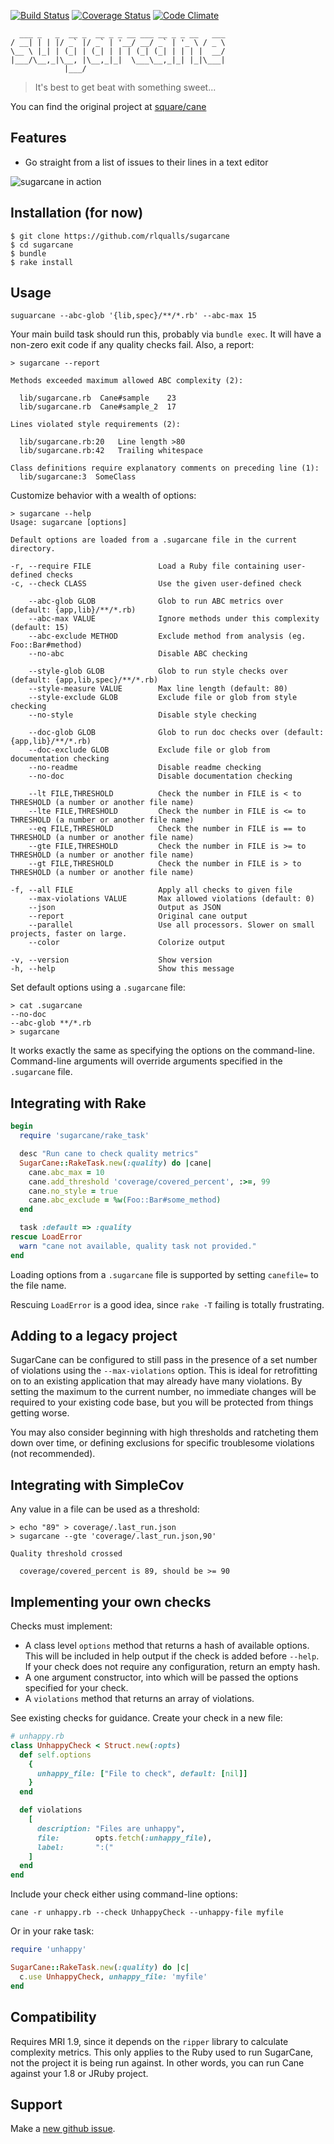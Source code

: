 [![Build Status](https://travis-ci.org/rlqualls/sugarcane.png?branch=master)](https://travis-ci.org/rlqualls/sugarcane)
[![Coverage Status](https://coveralls.io/repos/rlqualls/sugarcane/badge.png)](https://coveralls.io/r/rlqualls/sugarcane)
[![Code Climate](https://codeclimate.com/github/rlqualls/sugarcane.png)](https://codeclimate.com/github/rlqualls/sugarcane)

      ___ _   _  __ _  __ _ _ __ ___ __ _ _ __   ___ 
    / __| | | |/ _` |/ _` | '__/ __/ _` | '_ \ / _ \
    \__ \ |_| | (_| | (_| | | | (_| (_| | | | |  __/
    |___/\__,_|\__, |\__,_|_|  \___\__,_|_| |_|\___|
                |___/                                

> It's best to get beat with something sweet...

You can find the original project at [square/cane](https://github.com/square/cane)

## Features

  - Go straight from a list of issues to their lines in a text editor

![sugarcane in action](http://i.imgur.com/ah6NZng.png)

## Installation (for now)

    $ git clone https://github.com/rlqualls/sugarcane
    $ cd sugarcane
    $ bundle
    $ rake install

## Usage

    suguarcane --abc-glob '{lib,spec}/**/*.rb' --abc-max 15

Your main build task should run this, probably via `bundle exec`. It will have
a non-zero exit code if any quality checks fail. Also, a report:

    > sugarcane --report

    Methods exceeded maximum allowed ABC complexity (2):

      lib/sugarcane.rb  Cane#sample    23
      lib/sugarcane.rb  Cane#sample_2  17

    Lines violated style requirements (2):

      lib/sugarcane.rb:20   Line length >80
      lib/sugarcane.rb:42   Trailing whitespace

    Class definitions require explanatory comments on preceding line (1):
      lib/sugarcane:3  SomeClass

Customize behavior with a wealth of options:

    > sugarcane --help
    Usage: sugarcane [options]

    Default options are loaded from a .sugarcane file in the current directory.

    -r, --require FILE               Load a Ruby file containing user-defined checks
    -c, --check CLASS                Use the given user-defined check

        --abc-glob GLOB              Glob to run ABC metrics over (default: {app,lib}/**/*.rb)
        --abc-max VALUE              Ignore methods under this complexity (default: 15)
        --abc-exclude METHOD         Exclude method from analysis (eg. Foo::Bar#method)
        --no-abc                     Disable ABC checking

        --style-glob GLOB            Glob to run style checks over (default: {app,lib,spec}/**/*.rb)
        --style-measure VALUE        Max line length (default: 80)
        --style-exclude GLOB         Exclude file or glob from style checking
        --no-style                   Disable style checking

        --doc-glob GLOB              Glob to run doc checks over (default: {app,lib}/**/*.rb)
        --doc-exclude GLOB           Exclude file or glob from documentation checking
        --no-readme                  Disable readme checking
        --no-doc                     Disable documentation checking

        --lt FILE,THRESHOLD          Check the number in FILE is < to THRESHOLD (a number or another file name)
        --lte FILE,THRESHOLD         Check the number in FILE is <= to THRESHOLD (a number or another file name)
        --eq FILE,THRESHOLD          Check the number in FILE is == to THRESHOLD (a number or another file name)
        --gte FILE,THRESHOLD         Check the number in FILE is >= to THRESHOLD (a number or another file name)
        --gt FILE,THRESHOLD          Check the number in FILE is > to THRESHOLD (a number or another file name)

    -f, --all FILE                   Apply all checks to given file
        --max-violations VALUE       Max allowed violations (default: 0)
        --json                       Output as JSON
        --report                     Original cane output
        --parallel                   Use all processors. Slower on small projects, faster on large.
        --color                      Colorize output

    -v, --version                    Show version
    -h, --help                       Show this message

Set default options using a `.sugarcane` file:

    > cat .sugarcane
    --no-doc
    --abc-glob **/*.rb
    > sugarcane

It works exactly the same as specifying the options on the command-line.
Command-line arguments will override arguments specified in the `.sugarcane` file.

## Integrating with Rake

```ruby
begin
  require 'sugarcane/rake_task'

  desc "Run cane to check quality metrics"
  SugarCane::RakeTask.new(:quality) do |cane|
    cane.abc_max = 10
    cane.add_threshold 'coverage/covered_percent', :>=, 99
    cane.no_style = true
    cane.abc_exclude = %w(Foo::Bar#some_method)
  end

  task :default => :quality
rescue LoadError
  warn "cane not available, quality task not provided."
end
```

Loading options from a `.sugarcane` file is supported by setting `canefile=` to the
file name.

Rescuing `LoadError` is a good idea, since `rake -T` failing is totally
frustrating.

## Adding to a legacy project

SugarCane can be configured to still pass in the presence of a set number of
violations using the `--max-violations` option. This is ideal for retrofitting
on to an existing application that may already have many violations. By setting
the maximum to the current number, no immediate changes will be required to
your existing code base, but you will be protected from things getting worse.

You may also consider beginning with high thresholds and ratcheting them down
over time, or defining exclusions for specific troublesome violations (not
recommended).

## Integrating with SimpleCov

Any value in a file can be used as a threshold:

    > echo "89" > coverage/.last_run.json
    > sugarcane --gte 'coverage/.last_run.json,90'

    Quality threshold crossed

      coverage/covered_percent is 89, should be >= 90

## Implementing your own checks

Checks must implement:

* A class level `options` method that returns a hash of available options. This
  will be included in help output if the check is added before `--help`. If
  your check does not require any configuration, return an empty hash.
* A one argument constructor, into which will be passed the options specified
  for your check.
* A `violations` method that returns an array of violations.

See existing checks for guidance. Create your check in a new file:

```ruby
# unhappy.rb
class UnhappyCheck < Struct.new(:opts)
  def self.options
    {
      unhappy_file: ["File to check", default: [nil]]
    }
  end

  def violations
    [
      description: "Files are unhappy",
      file:        opts.fetch(:unhappy_file),
      label:       ":("
    ]
  end
end
```

Include your check either using command-line options:

    cane -r unhappy.rb --check UnhappyCheck --unhappy-file myfile

Or in your rake task:

```ruby
require 'unhappy'

SugarCane::RakeTask.new(:quality) do |c|
  c.use UnhappyCheck, unhappy_file: 'myfile'
end
```
## Compatibility

Requires MRI 1.9, since it depends on the `ripper` library to calculate
complexity metrics. This only applies to the Ruby used to run SugarCane, not the
project it is being run against. In other words, you can run Cane against your
1.8 or JRuby project.

## Support

Make a [new github issue](https://github.com/rlqualls/sugarcane/issues/new).
